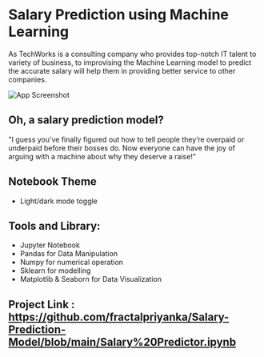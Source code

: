 
# Salary Prediction using Machine Learning

As TechWorks is a consulting company who provides top-notch IT talent to variety of business, to improvising the Machine Learning model to predict the accurate salary will help them in providing better service to other companies.

![App Screenshot](https://media2.giphy.com/media/3orieXb62E6DwEr8qI/200w.gif?cid=6c09b952lpqomeqi2j0o03urrs3sz3thuw5h5vuhbo0pmg9u&ep=v1_gifs_search&rid=200w.gif&ct=g)

## Oh, a salary prediction model? 
"I guess you've finally figured out how to tell people they’re overpaid or underpaid before their bosses do. Now everyone can have the joy of arguing with a machine about why they deserve a raise!"

## Notebook Theme

- Light/dark mode toggle

## Tools and Library:
* Jupyter Notebook
* Pandas for Data Manipulation
* Numpy for numerical operation
* Sklearn for modelling
* Matplotlib & Seaborn for Data Visualization


## Project Link : https://github.com/fractalpriyanka/Salary-Prediction-Model/blob/main/Salary%20Predictor.ipynb
